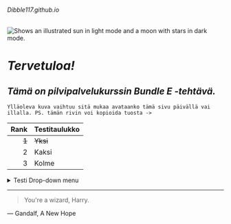 ###### Dibble117.github.io
<picture>
  <source media="(prefers-color-scheme: dark)" srcset="https://user-images.githubusercontent.com/25423296/163456776-7f95b81a-f1ed-45f7-b7ab-8fa810d529fa.png">
  <source media="(prefers-color-scheme: light)" srcset="https://user-images.githubusercontent.com/25423296/163456779-a8556205-d0a5-45e2-ac17-42d089e3c3f8.png">
  <img alt="Shows an illustrated sun in light mode and a moon with stars in dark mode." src="https://user-images.githubusercontent.com/25423296/163456779-a8556205-d0a5-45e2-ac17-42d089e3c3f8.png">
</picture>

# ***Tervetuloa!***

## *Tämä on pilvipalvelukurssin Bundle E -tehtävä.*

```
Ylläoleva kuva vaihtuu sitä mukaa avataanko tämä sivu päivällä vai illalla. PS. tämän rivin voi kopioida tuosta ->
```

| Rank | Testitaulukko |
|-----:|---------------|
|     ~~1~~|         ~~Yksi~~      |
|     2|       Kaksi        |
|     3|            Kolme   |

<details>
<summary>Testi Drop-down menu</summary>

# Jos näet tämän, onnistuit painamaan nuolta!

</details>

---
> You're a wizard, Harry.

— Gandalf, A New Hope
